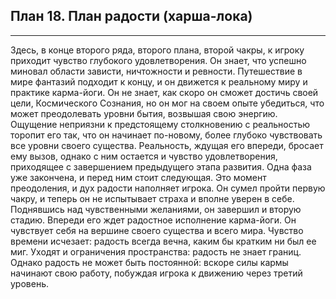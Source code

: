 ## План 18. План радости (харша-лока) 


---
Здесь, в конце второго ряда, второго плана, второй чакры, к игроку приходит чувство глубокого удовлетворения. Он знает, что успешно миновал области зависти, ничтожности и ревности. Путешествие в мире фантазий подходит к концу, и он движется к реальному миру и практике карма-йоги. Он не знает, как скоро он сможет достичь своей цели, Космического Сознания, но он мог на своем опыте убедиться, что может преодолевать уровни бытия, возвышая свою энергию. Ощущение неприязни к предстоящему столкновению с реальностью торопит его так, что он начинает по-новому, более глубоко чувствовать все уровни своего существа. Реальность, ждущая его впереди, бросает ему вызов, однако с ним остается и чувство удовлетворения, приходящее с завершением предыдущего этапа развития. Одна фаза уже закончена, и перед ним стоит следующая. Это момент преодоления, и дух радости наполняет игрока. Он сумел пройти первую чакру, и теперь он не испытывает страха и вполне уверен в себе. Поднявшись над чувственными желаниями, он завершил и вторую стадию. Впереди его ждет радостное исполнение карма-йоги. Он чувствует себя на вершине своего существа и всего мира. Чувство времени исчезает: радость всегда вечна, каким бы кратким ни был ее миг. Уходят и ограничения пространства: радость не знает границ. Однако радость не может быть постоянной: вскоре силы кармы начинают свою работу, побуждая игрока к движению через третий уровень.
